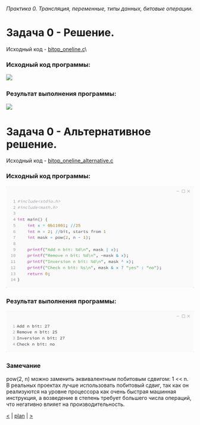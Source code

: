﻿_Практика 0. Трансляция, переменные, типы данных, битовые операции._

# Задача 0 - Решение.

Исходный код - [bitop_oneline.c](../src/bitop_oneline.c)\

### Исходный код программы:
![](images/bitop_oneline_code.png)

### Результат выполнения программы:
![](images/bitop_oneline_out.png)

# Задача 0 - Альтернативное решение.

Исходный код - [bitop_oneline_alternative.c](../src/bitop_oneline_alternative.c)

### Исходный код программы:
![](images/bitop_oneline_alt_code.png)

### Результат выполнения программы:
![](images/bitop_oneline_alt_out.png)

### Замечание
pow(2, n) можно заменить эквивалентным побитовым сдвигом: 1 << n.\
В реальных проектах лучше использовать побитовый сдвиг, так как он реализуются на уровне процессора как очень быстрая машинная инструкция, а возведение в степень требует большего числа операций, что негативно влияет на производительность.

[<](4.md) | [plan](../practice.md) | [>](6.md)
